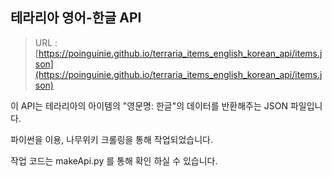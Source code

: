 ## 테라리아 영어-한글 API

> URL : [https://poinguinie.github.io/terraria_items_english_korean_api/items.json](https://poinguinie.github.io/terraria_items_english_korean_api/items.json)

이 API는 테라리아의 아이템의 "영문명: 한글"의 데이터를 반환해주는 JSON 파일입니다.

파이썬을 이용, 나무위키 크롤링을 통해 작업되었습니다.

작업 코드는 makeApi.py 를 통해 확인 하실 수 있습니다.
